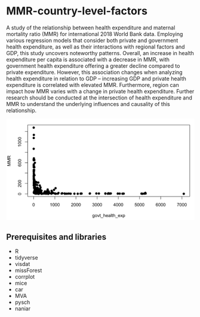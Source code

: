 # MMR-country-level-factors
A study of the relationship between health expenditure and maternal mortality ratio (MMR) for international 2018 World Bank data. Employing various regression models that consider both private and government health expenditure, as well as their interactions with regional factors and GDP, this study uncovers noteworthy patterns. Overall, an increase in health expenditure per capita is associated with a decrease in MMR, with government health expenditure offering a greater decline compared to private expenditure. However, this association changes when analyzing health expenditure in relation to GDP – increasing GDP and private health expenditure is correlated with elevated MMR. Furthermore, region can impact how MMR varies with a change in private health expenditure. Further research should be conducted at the intersection of health expenditure and MMR to understand the underlying influences and causality of this relationship.

![alt text](govt_health_exp.png)

## Prerequisites and libraries
- R
- tidyverse
- visdat
- missForest
- corrplot
- mice
- car
- MVA
- pysch
- naniar


